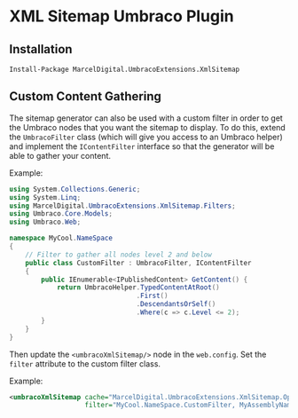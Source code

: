 # XML Sitemap Umbraco Plugin
## Installation
`Install-Package MarcelDigital.UmbracoExtensions.XmlSitemap`
## Custom Content Gathering
The sitemap generator can also be used with a custom filter in order to get the Umbraco nodes that you want
the sitemap to display. To do this, extend the `UmbracoFilter` class (which will give you access to an Umbraco helper)
and implement the `IContentFilter` interface so that the generator will be able to gather your content.

Example:

```csharp
using System.Collections.Generic;
using System.Linq;
using MarcelDigital.UmbracoExtensions.XmlSitemap.Filters;
using Umbraco.Core.Models;
using Umbraco.Web;

namespace MyCool.NameSpace
{
    // Filter to gather all nodes level 2 and below
    public class CustomFilter : UmbracoFilter, IContentFilter
    {
        public IEnumerable<IPublishedContent> GetContent() {
            return UmbracoHelper.TypedContentAtRoot()
                                .First()
                                .DescendantsOrSelf()
                                .Where(c => c.Level <= 2);
        }
    }
}
```

Then update the `<umbracoXmlSitemap/>` node in the `web.config`. Set the `filter` attribute to
the custom filter class.
    
Example:

```xml
<umbracoXmlSitemap cache="MarcelDigital.UmbracoExtensions.XmlSitemap.Optimization.HttpContextCache, MarcelDigital.UmbracoExtensions.XmlSitemap" 
                   filter="MyCool.NameSpace.CustomFilter, MyAssemblyName" />
```